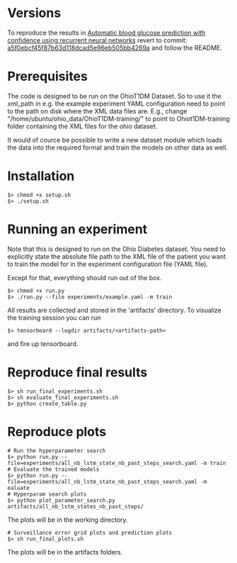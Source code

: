 # Versions

To reproduce the results in [Automatic blood glucose prediction with confidence
using recurrent neural networks](http://ceur-ws.org/Vol-2148/paper10.pdf) revert to commit: [a5f0ebcf45f87b63d118dcad5e96eb505bb4269a](https://github.com/johnmartinsson/blood-glucose-prediction/commit/a5f0ebcf45f87b63d118dcad5e96eb505bb4269a) and follow the README.

# Prerequisites
The code is designed to be run on the OhioT1DM Dataset. So to use it the xml_path in e.g. the example experiment YAML configuration need to point to the path on disk where the XML data files are. E.g., change "/home/ubuntu/ohio_data/OhioT1DM-training/" to point to Ohiot1DM-training folder containing the XML files for the ohio dataset.

It would of cource be possible to write a new dataset module which loads the data into the required format and train the models on other data as well.

# Installation
    $> chmod +x setup.sh
    $> ./setup.sh

# Running an experiment
Note that this is designed to run on the Ohio Diabetes dataset. You need to
explicitly state the absolute file path to the XML file of the patient you want
to train the model for in the experiment configuration file (YAML file).

Except for that, everything should run out of the box.

    $> chmod +x run.py
    $> ./run.py --file experiments/example.yaml -m train

All results are collected and stored in the 'artifacts' directory. To visualize the training session you can run

    $> tensorboard --logdir artifacts/<artifacts-path>

and fire up tensorboard.

# Reproduce final results

    $> sh run_final_experiments.sh
    $> sh evaluate_final_experiments.sh
    $> python create_table.py

# Reproduce plots

    # Run the hyperparameter search
    $> python run.py --file=experiments/all_nb_lstm_state_nb_past_steps_search.yaml -m train
    # Evaluate the trained models
    $> python run.py --file=experiments/all_nb_lstm_state_nb_past_steps_search.yaml -m ealuate
    # Hyperparam search plots
    $> python plot_parameter_search.py artifacts/all_nb_lstm_states_nb_past_steps/

The plots will be in the working directory.
    
    # Surveillance error grid plots and prediction plots
    $> sh run_final_plots.sh
    
The plots will be in the artifacts folders.


